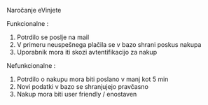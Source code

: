 Naročanje eVinjete

Funkcionalne :
1. Potrdilo se poslje na mail
2. V primeru neuspešnega plačila se v bazo shrani poskus nakupa
3. Uporabnik mora iti skozi avtentifikacijo za nakup

Nefunkcionalne :
1. Potrdilo o nakupu mora biti poslano v manj kot 5 min
2. Novi podatki v bazo se shranjujejo pravčasno
3. Nakup mora biti user friendly / enostaven
